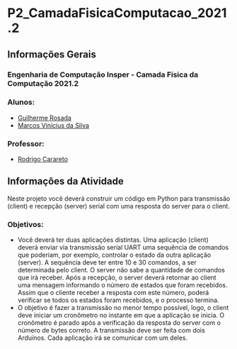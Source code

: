# P2_CamadaFisicaComputacao_2021.2

<h2>Informações Gerais</h2>

<h3>Engenharia de Computação Insper - Camada Física da Computação 2021.2</h3>

<h3>Alunos:</h3>
<ul>
  <li><a href=https://www.linkedin.com/in/guilherme-rosada/>Guilherme Rosada</a></li>
  <li><a href=https://www.linkedin.com/in/marcosvinis//>Marcos Vinícius da Silva</a></li>
</ul>

<h3>Professor:</h3> 
<ul>
  <li><a href=https://www.insper.edu.br/pesquisa-e-conhecimento/docentes-pesquisadores/rodrigo-carareto/>Rodrigo Carareto</a></li>
</ul>

<h2>Informações da Atividade</h2>
<p>Neste projeto você deverá construir um código em Python para transmissão (client) e recepção (server) serial com uma resposta do server para o client.</p>

<h3>Objetivos:</h3>
<ul>
   <li>Você deverá ter duas aplicações distintas. Uma aplicação (client) deverá enviar via transmissão serial UART uma sequência de comandos que poderiam, por exemplo, controlar o estado da outra aplicação (server). A sequência deve ter entre 10 e 30 comandos, a ser determinada pelo client. O server não sabe a quantidade de comandos que irá receber. Após a recepção, o server deverá retornar ao client uma mensagem informando o número de estados que foram recebidos. Assim que o cliente receber a resposta com este número, poderá verificar se todos os estados foram recebidos, e o processo termina.</li>
   <li>O objetivo é fazer a transmissão no menor tempo possível, logo, o client deve iniciar um cronômetro no instante em que a aplicação se inicia. O cronômetro é parado após a verificação da resposta do server com o número de bytes correto. A transmissão deve ser feita com dois Arduinos. Cada aplicação irá se comunicar com um deles.</li>
</ul>
